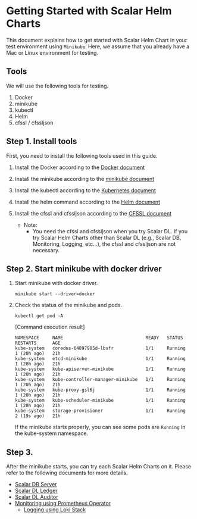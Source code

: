 # Getting Started with Scalar Helm Charts

This document explains how to get started with Scalar Helm Chart in your test environment using `Minikube`. Here, we assume that you already have a Mac or Linux environment for testing.  

## Tools

We will use the following tools for testing.  

1. Docker
1. minikube
1. kubectl
1. Helm
1. cfssl / cfssljson

## Step 1. Install tools

First, you need to install the following tools used in this guide.

1. Install the Docker according to the [Docker document](https://docs.docker.com/engine/install/)  

1. Install the minikube according to the [minikube document](https://minikube.sigs.k8s.io/docs/start/)  

1. Install the kubectl according to the [Kubernetes document](https://kubernetes.io/docs/tasks/tools/install-kubectl-linux/)  

1. Install the helm command according to the [Helm document](https://helm.sh/docs/intro/install/)  

1. Install the cfssl and cfssljson according to the [CFSSL document](https://github.com/cloudflare/cfssl)
   * Note:
        * You need the cfssl and cfssljson when you try Scalar DL. If you try Scalar Helm Charts other than Scalar DL (e.g., Scalar DB, Monitoring, Logging, etc...), the cfssl and cfssljson are not necessary.

## Step 2. Start minikube with docker driver

1. Start minikube with docker driver.
   ```console
   minikube start --driver=docker
   ```

1. Check the status of the minikube and pods.
   ```console
   kubectl get pod -A
   ```
   [Command execution result]
   ```console
   NAMESPACE     NAME                               READY   STATUS    RESTARTS      AGE
   kube-system   coredns-64897985d-lbsfr            1/1     Running   1 (20h ago)   21h
   kube-system   etcd-minikube                      1/1     Running   1 (20h ago)   21h
   kube-system   kube-apiserver-minikube            1/1     Running   1 (20h ago)   21h
   kube-system   kube-controller-manager-minikube   1/1     Running   1 (20h ago)   21h
   kube-system   kube-proxy-gsl6j                   1/1     Running   1 (20h ago)   21h
   kube-system   kube-scheduler-minikube            1/1     Running   1 (20h ago)   21h
   kube-system   storage-provisioner                1/1     Running   2 (19s ago)   21h
   ```
   If the minikube starts properly, you can see some pods are `Running` in the kube-system namespace.

## Step 3. 

After the minikube starts, you can try each Scalar Helm Charts on it. Please refer to the following documents for more details.

* [Scalar DB Server](./getting-started-scalardb.md)
* [Scalar DL Ledger](./getting-started-scalardl-ledger.md)
* [Scalar DL Auditor](./getting-started-scalardl-auditor.md)
* [Monitoring using Prometheus Operator](./getting-started-monitoring.md)
  * [Logging using Loki Stack](./getting-started-logging.md)

